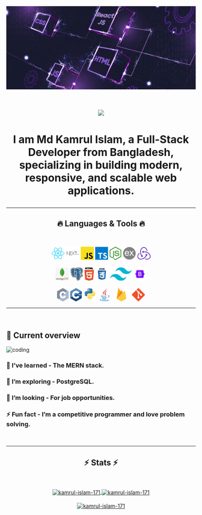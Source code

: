 <img src="https://github.com/Kamrul-Islam-171/Kamrul-Islam-171/blob/main/react%20js.png" alt="kamrul GitHub README header image">

<h1 align="center">
  <a href="https://git.io/typing-svg">
    <img src="https://readme-typing-svg.herokuapp.com/?lines=Hello,+There!+👋;Nice+to+meet+you!&center=true&size=30">
  </a>
</h1>

# <p align="center">I am Md Kamrul Islam, a Full-Stack Developer from Bangladesh, specializing in building modern, responsive, and scalable web applications. </p>

<hr>
<h2 align="center">🔥 Languages  & Tools  🔥</h2>
<br>
<p align="center">
  <code><img title="React" height="35" src="images/react-original.svg"></code>
  <code><img title="Next js" height="35" src="images/NEXTJS.png"></code>
  <code><img title="Javascript" height="35" src="images/javascript.svg"></code>
  <code><img title="TS" height="35" src="images/ts.png"></code>
  <code><img title="Node" height="35" src="images/node.png"></code>
  <code><img title="Express" height="35" src="images/express.png"></code>
  <code><img title="Redux" height="35" src="images/redux.svg"></code>
  <br><br>
  <code><img title="MongoDb" height="35" src="images/mongodb.png"></code>
  <code><img title="Postgresql" height="35" src="images/postgresql.svg"></code>
  <code><img title="HTML5" height="35" src="images/html5.svg"></code>
  <code><img title="CSS" height="35" src="images/css.svg"></code>
  <code><img title="Tailwind" height="35" src="images/tailwind.png"></code>
  <code><img title="Bootstrap" height="35" src="images/bootstrap.png"></code>
  <br><br>
  <code><img title="C" height="35" src="images/c.svg"></code>
  <code><img title="C++" height="35" src="images/cpp.svg"></code>
  <code><img title="Python" height="35" src="images/python-original.svg"></code>
  <code><img title="Java" height="35" src="images/java-original.svg"></code>
  <code><img title="Firebase" height="35" src="images/firebase.png"></code>
  <code><img title="Git" height="35" src="images/git-original.svg"></code>
  
</p>
<hr>
<br>

## :eyes: Current overview
<div >
  <img   alt="coding" width="400" src="https://cdn.dribbble.com/users/926537/screenshots/4502924/python-2.gif">
</div>

### 🔭 I’ve learned - The MERN stack. 
### 🌱 I’m exploring - PostgreSQL. 
### 👯 I’m looking - For job opportunities. 
### ⚡ Fun fact - I’m a competitive programmer and love problem solving.

<br />

<hr>

<h2 align="center">⚡ Stats ⚡</h2>
<br>
<p align=center>
  <div align=center>
    <a href="https://github.com/denvercoder1/github-readme-streak-stats" title="Go to Source">
      <img  width=390  align="center" src="https://github-readme-streak-stats.herokuapp.com/?user=kamrul-islam-171&theme=react&border=61dafb&hide_border=true" alt="kamrul-islam-171" />
<!--       <img align="left" width=390 src="https://streak-stats.demolab.com/?user=zumrudu-anka&theme=react&border=61dafb&hide_border=true" alt="zumrudu-anka" /> -->
    </a>
    <a href="https://github.com/anuraghazra/github-readme-stats" title="Go to Source">
      <img  width=390 align="center" src="https://github-readme-stats.vercel.app/api?username=kamrul-islam-171&show_icons=true&locale=en&theme=react&border=61dafb&hide_border=true" alt="kamrul-islam-171" />
<!--       <img align="right" width=390 src="https://github-readme-stats.vercel.app/api?username=zumrudu-anka&show_icons=true&theme=react&border_color=61dafb&hide_border=true" /> -->
    </a>
  </div>
  <br>
  <div align=center>
    <a href="https://github.com/anuraghazra/github-readme-stats">
      <img height=200 align="center" src="https://github-readme-stats.vercel.app/api/top-langs?username=kamrul-islam-171&show_icons=true&locale=en&layout=compact&theme=react&border=61dafb&hide_border=true" alt="kamrul-islam-171" />
<!--       <img height=200 align="center" src="https://github-readme-stats.vercel.app/api/top-langs/?username=zumrudu-anka&hide=c%23,powershell,Mathematica,Ruby,Objective-C,Objective-C%2b%2b,Cuda&title_color=61dafb&text_color=ffffff&icon_color=61dafb&bg_color=20232a&langs_count=8&layout=compact&border_color=61dafb&hide_border=true&size_weight=0.5&count_weight=0.5" /> -->
    </a>
  </div>
  <br>

</p>




